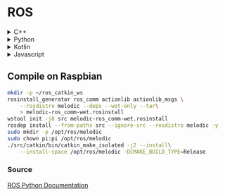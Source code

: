
# ROS


<details><summary>C++</summary><blockquote><p>

<details><summary>Publisher</summary>

```cpp
#include "ros/ros.h"
#include "std_msgs/String.h"

ros::init(argc, argv, "talker");
ros::NodeHandle nh;
ros::Publisher chatter_pub = nh.advertise<std_msgs::String>("chatter", 1000);
ros::Rate loop_rate(10);
while (ros::ok()) {
    std_msgs::String msg;
    msg.data = "Hello World";
    chatter_pub.publish(msg);

    ros::spinOnce();
    loop_rate.sleep();
}
```
</details>

<details><summary>Subscriber</summary>

```cpp
#include "ros/ros.h"
#include "std_msgs/String.h"

void chatterCallback(const std_msgs::String::ConstPtr& msg) {
  ROS_INFO("I heard: [%s]", msg->data.c_str());
}

ros::init(argc, argv, "listener");
ros::NodeHandle nh;
ros::Subscriber sub = nh.subscribe("chatter", 1000, chatterCallback);
ros::spin();
```
</details>

<details><summary>Service</summary>

```cpp
#include "ros/ros.h"
#include "std_srvs/SetBool.h"

bool set_bool(std_srvs::SetBool::Request  &req,
         std_srvs::SetBool::Response &res)
{
  // do something with req.data
  res.success = true;
  res.message = "OK";
  return true;
}

int main(int argc, char **argv) {
  ros::init(argc, argv, "add_two_ints_server");
  ros::NodeHandle n;

  ros::ServiceServer service = n.advertiseService("set_bool", set_bool);
  ros::spin();

  return 0;
}
```
</details>

<details><summary>Service Client</summary>

```C++
#include "ros/ros.h"
#include "beginner_tutorials/AddTwoInts.h"
#include <cstdlib>

int main(int argc, char **argv) {
  ros::NodeHandle n;
  ros::ServiceClient client = n.serviceClient<beginner_tutorials::AddTwoInts>("add_two_ints");
  beginner_tutorials::AddTwoInts srv;
  srv.request.a = atoll(argv[1]);
  srv.request.b = atoll(argv[2]);
  if (client.call(srv))
  {
    ROS_INFO("Sum: %ld", (long int)srv.response.sum);
  }
  else
  {
    ROS_ERROR("Failed to call service add_two_ints");
    return 1;
  }

  return 0;
}
```
</details>

</details>


<details><summary>Python</summary><blockquote><p>

<details><summary>Publisher</summary>

```python
import rospy
from std_msgs.msg import String

pub = rospy.Publisher('chatter', String, queue_size=10)
rospy.init_node('talker', anonymous=True)
while not rospy.is_shutdown():
    hello_str = "hello world %s" % rospy.get_time()
    rospy.loginfo(hello_str)
    pub.publish(hello_str)
    rate.sleep()
```
</details>

<details><summary>Subscriber</summary>

```python
import rospy
from std_msgs.msg import String

rospy.init_node('listener', anonymous=True)
rospy.Subscriber("chatter", String, callback)
rospy.spin()
```
</details>


<details><summary>Subscriber (Image Transport)</summary>

```python
import rospy
from sensor_msgs.msg import Image
from cv_bridge import CvBridge, CvBridgeError
import cv2
bridge = CvBridge()

def callback(data):
    try:
        cv_image = bridge.imgmsg_to_cv2(data, "bgr8")
    except CvBridgeError as e:
        print e
    cv2.imshow("Image window", cv_image)
    cv2.waitKey(1)

rospy.init_node("<node-name>")
rospy.Subscriber("/rgb/image", Image, callback)
rospy.spin()
```
</details>

<details><summary>Service</summary>

```python
import rospy
from std_srvs.srv import SetBool


def handle_service_rquest(req):
    return SetBoolResponse(success=True, message="")


rospy.init_node('node_name')
s = rospy.Service('set_bool', SetBool, handle_service_rquest)
rospy.spin()
```
</details>

<details><summary>Service Client</summary>

```python
import rospy
from std_srvs.srv import SetBool

def set_bool(data)
    rospy.wait_for_service('set_bool')
    try:
        set_bool_client = rospy.ServiceProxy('set_bool', SetBool)
        response = set_bool_client(data)
        return response.success
    except rospy.ServiceException, e:
        print "Service call failed: %s"%e
```
</details>

</details>


<details><summary>Kotlin</summary><blockquote><p>

<details><summary>Publisher</summary>

```kotlin
import org.ros.concurrent.CancellableLoop
import org.ros.namespace.GraphName
import org.ros.node.*
import java.net.URI

fun main(args: Array<String>) {
    val nodeConfig = NodeConfiguration.newPublic("127.0.0.1", URI.create("http://127.0.0.1:11311"))
    DefaultNodeMainExecutor.newDefault().execute(PublisherNode(), nodeConfig)
}

class PublisherNode: NodeMain {
    override fun getDefaultNodeName(): GraphName {return GraphName.of("PublisherNode")}
    override fun onShutdownComplete(node: Node?) {}
    override fun onShutdown(node: Node?) {}
    override fun onError(node: Node?, throwable: Throwable?) {}
    override fun onStart(connectedNode: ConnectedNode?) {
        val publisher = connectedNode?.newPublisher<std_msgs.String>("chatter",
            std_msgs.String._TYPE)

        connectedNode?.executeCancellableLoop(object: CancellableLoop() {
            override fun loop() {
                val str = publisher?.newMessage()
                str?.data = "Hallo"
                publisher?.publish(str)
                Thread.sleep(1000)
            }
        })
    }
}
```
</details>

<details><summary>Subscriber</summary>

```kotlin
import org.ros.concurrent.CancellableLoop
import org.ros.namespace.GraphName
import org.ros.node.*
import java.net.URI

fun main(args: Array<String>) {
    val nodeConfig = NodeConfiguration.newPublic("127.0.0.1", URI.create("http://127.0.0.1:11311"))
    DefaultNodeMainExecutor.newDefault().execute(SubscriberNode(), nodeConfig)
}

class SubscriberNode: NodeMain {
    override fun getDefaultNodeName(): GraphName {return GraphName.of("SubscriberNode")}
    override fun onShutdownComplete(node: Node?) {}
    override fun onShutdown(node: Node?) {}
    override fun onError(node: Node?, throwable: Throwable?) {}
    override fun onStart(connectedNode: ConnectedNode?) {
        val subscriber = connectedNode?.newSubscriber<std_msgs.String>("chatter",
            std_msgs.String._TYPE)

        subscriber?.addMessageListener {
            println("I heard ${it.data}")
        }
    }
}
```
</details>

<details><summary>Service</summary>
</details>

<details><summary>Service Client</summary>
</details>

</details>


<details><summary>Javascript</summary><blockquote><p>

<details><summary>Publisher</summary>

```javascript
let ros = new ROSLIB.Ros({
    url : 'ws://localhost:9090'
});

ros.on('connection', function() {
    console.log('Connected to websocket server.');
});

ros.on('error', function(error) {
    console.log('Error connecting to websocket server: ', error);
});

ros.on('close', function() {
    console.log('Connection to websocket server closed.');
});

const cmdVel = new ROSLIB.Topic({
    ros : ros,
    name : '/cmd_vel',
    messageType : 'geometry_msgs/Twist'
});

const twist = new ROSLIB.Message({
    linear : {
        x : 0.1,
        y : 0.2,
        z : 0.3
    },
    angular : {
        x : -0.1,
        y : -0.2,
        z : -0.3
    }
});
cmdVel.publish(twist);
```
</details>

<details><summary>Subscriber</summary>

```javascript
let ros = new ROSLIB.Ros({
    url : 'ws://localhost:9090'
});

ros.on('connection', function() {
    console.log('Connected to websocket server.');
});

ros.on('error', function(error) {
    console.log('Error connecting to websocket server: ', error);
});

ros.on('close', function() {
    console.log('Connection to websocket server closed.');
});

let listener = new ROSLIB.Topic({
    ros : ros,
    name : '/listener',
    messageType : 'std_msgs/String'
});

listener.subscribe(function(message) {
    console.log('Received message on ' + listener.name + ': ' + message.data);
    listener.unsubscribe();
});
```
</details>

<details><summary>Service Client</summary>

```javascript
let ros = new ROSLIB.Ros({
    url : 'ws://localhost:9090'
});

ros.on('connection', function() {
    console.log('Connected to websocket server.');
});

ros.on('error', function(error) {
    console.log('Error connecting to websocket server: ', error);
});

ros.on('close', function() {
    console.log('Connection to websocket server closed.');
});

let addTwoIntsClient = new ROSLIB.Service({
    ros : ros,
    name : '/add_two_ints',
    serviceType : 'rospy_tutorials/AddTwoInts'
});

let request = new ROSLIB.ServiceRequest({
    a : 1,
    b : 2
});

addTwoIntsClient.callService(request, result => {
    console.log('Result for service call on '
      + addTwoIntsClient.name
      + ': '
      + result.sum);
});
```
</details>

</details>

## Compile on Raspbian

```bash
mkdir -p ~/ros_catkin_ws
rosinstall_generator ros_comm actionlib actionlib_msgs \
    --rosdistro melodic --deps --wet-only --tar\
    > melodic-ros_comm-wet.rosinstall
wstool init -j8 src melodic-ros_comm-wet.rosinstall
rosdep install --from-paths src --ignore-src --rosdistro melodic -y
sudo mkdir -p /opt/ros/melodic
sudo chown pi:pi /opt/ros/melodic
./src/catkin/bin/catkin_make_isolated -j2 --install\
    --install-space /opt/ros/melodic -DCMAKE_BUILD_TYPE=Release
```

### Source
[ROS Python Documentation](http://wiki.ros.org/ROS/Tutorials/WritingPublisherSubscriber%28python%29)
